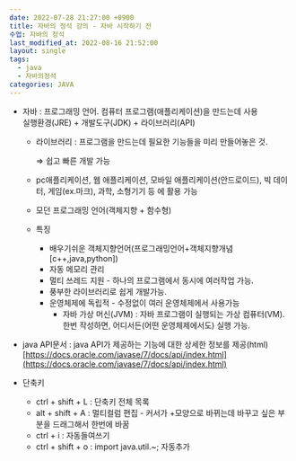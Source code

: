 ```yaml
---
date: 2022-07-28 21:27:00 +0900
title: 자바의 정석 강의 - 자바 시작하기 전
수업: 자바의 정석
last_modified_at: 2022-08-16 21:52:00
layout: single
tags:
  - java
  - 자바의정석
categories: JAVA
---
```

- 자바 : 프로그래밍 언어. 컴퓨터 프로그램(애플리케이션)을 만드는데 사용  
    실행환경(JRE) + 개발도구(JDK) + 라이브러리(API)  
    - 라이브러리 : 프로그램을 만드는데 필요한 기능들을 미리 만들어놓은 것.
        
        ⇒ 쉽고 빠른 개발 가능
        
    - pc애플리케이션, 웹 애플리케이션, 모바일 애플리케이션(안드로이드), 빅 데이터, 게임(ex.마크), 과학, 소형기기 등 에 활용 가능
    - 모던 프로그래밍 언어(객체지향 + 함수형)
    - 특징
        - 배우기쉬운 객체지향언어(프로그래밍언어+객체지향개념[c++,java,python])
        - 자동 메모리 관리
        - 멀티 쓰레드 지원 - 하나의 프로그램에서 동시에 여러작업 가능.
        - 풍부한 라이브러리로 쉽게 개발가능.
        - 운영체제에 독립적 - 수정없이 여러 운영체제에서 사용가능
            - 자바 가상 머신(JVM) : 자바 프로그램이 실행되는 가상 컴퓨터(VM). 한번 작성하면, 어디서든(어떤 운영체제에서도) 실행 가능.
- java API문서 : java API가 제공하는 기능에 대한 상세한 정보를 제공(html)
    [https://docs.oracle.com/javase/7/docs/api/index.html](https://docs.oracle.com/javase/7/docs/api/index.html)
- 단축키
    
    - ctrl + shift + L : 단축키 전체 목록
    - alt + shift + A : 멀티컬럼 편집 - 커서가 +모양으로 바뀌는데 바꾸고 싶은 부분을 드래그해서 한번에 바꿈
    - ctrl + i : 자동들여쓰기
    - ctrl + shift + o : import java.util.~; 자동추가